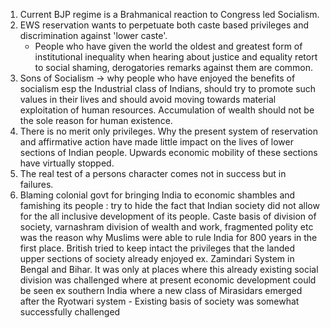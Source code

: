 1. Current BJP regime is a Brahmanical reaction to Congress led Socialism.
2. EWS reservation wants to perpetuate both caste based privileges and discrimination against 'lower caste'.
	- People who have given the world the oldest and greatest form of institutional inequality when hearing about justice and equality retort to social shaming, derogatories remarks against them are common.
3. Sons of Socialism -> why people who have enjoyed the benefits of socialism esp the Industrial class of Indians, should try to promote such values in their lives and should avoid moving towards material exploitation of human resources. Accumulation of wealth should not be the sole reason for human existence. 
4. There is no merit only privileges. Why the present system of reservation and affirmative action have made little impact on the lives of lower sections of Indian people. Upwards economic mobility of these sections have virtually stopped. 
5. The real test of a persons character comes not in success but in failures.
6. Blaming colonial govt for bringing India to economic shambles and famishing its people : try to hide the fact that Indian society did not allow for the all inclusive development of its people. Caste basis of division of society, varnashram division of wealth and work, fragmented polity etc was the reason why Muslims were able to rule India for 800 years in the first place. British tried to keep intact the privileges that the landed upper sections of society already enjoyed ex. Zamindari System in Bengal and Bihar. It was only at places where this already existing social division was challenged where at present economic development could be seen ex southern India where a new class of Mirasidars emerged after the Ryotwari system - Existing basis of society was somewhat successfully challenged

